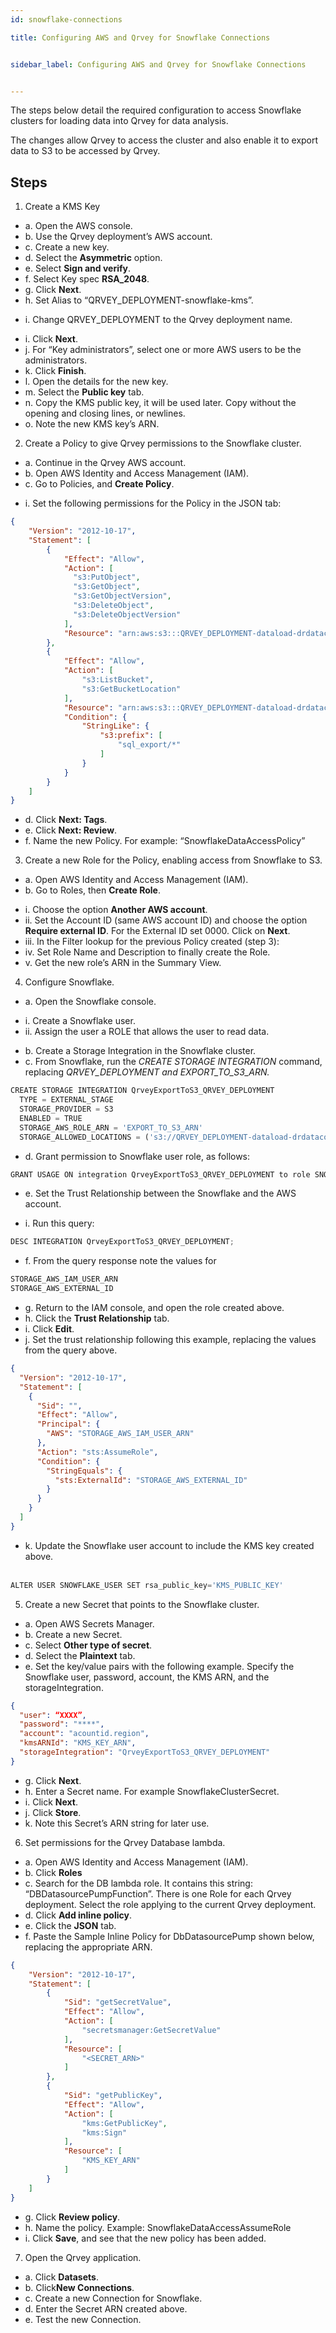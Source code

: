 ```yaml
---
id: snowflake-connections

title: Configuring AWS and Qrvey for Snowflake Connections


sidebar_label: Configuring AWS and Qrvey for Snowflake Connections


---
```

<div style={{textAlign: "justify"}}>

The steps below detail the required configuration to access Snowflake clusters for loading data into Qrvey for data analysis.

The changes allow Qrvey to access the cluster and also enable it to export data to S3 to be accessed by Qrvey.

## Steps 
1. Create a KMS Key
<ul style={{listStyle: 'none', marginLeft: '20px'}}>
<li> a. Open the AWS console. </li>
<li> b. Use the Qrvey deployment’s AWS account.</li>
<li> c. Create a new key.</li>
<li> d. Select the <b>Asymmetric</b> option.</li>
<li> e. Select <b>Sign and verify</b>.</li>
<li> f. Select Key spec <b>RSA_2048</b>.</li>
<li> g. Click <b>Next</b>.</li>
<li> h. Set Alias to “QRVEY_DEPLOYMENT-snowflake-kms”.</li>
</ul>
<ul style={{listStyle: 'none', marginLeft: '30px'}}>
<li>i. Change QRVEY_DEPLOYMENT to the Qrvey deployment name.</li>
</ul>
<ul style={{listStyle: 'none', marginLeft: '20px'}}>
<li>i. Click <b>Next</b>.</li>
<li>j. For “Key administrators”, select one or more AWS users to be the administrators.</li>
<li>k. Click <b>Finish</b>.</li>
<li>l. Open the details for the new key.</li>
<li>m. Select the <b>Public key</b> tab.</li>
<li>n. Copy the KMS public key, it will be used later. Copy without the opening and closing lines, or newlines.</li>
<li>o. Note the new KMS key’s ARN.</li>
</ul>

2. Create a Policy to give Qrvey permissions to the Snowflake cluster.
<ul style={{listStyle: 'none', marginLeft: '20px'}}>
<li>a. Continue in the Qrvey AWS account.</li>
<li>b. Open AWS Identity and Access Management (IAM).</li>
<li>c. Go to Policies, and <b>Create Policy</b>.</li></ul>
<ul style={{listStyle: 'none', marginLeft: '30px'}}>
<li>i. Set the following permissions for the Policy in the JSON tab:</li>
</ul>

```json
{
    "Version": "2012-10-17",
    "Statement": [
        {
            "Effect": "Allow",
            "Action": [
              "s3:PutObject",
              "s3:GetObject",
              "s3:GetObjectVersion",
              "s3:DeleteObject",
              "s3:DeleteObjectVersion"
            ],
            "Resource": "arn:aws:s3:::QRVEY_DEPLOYMENT-dataload-drdatacommons/sql_export/*"
        },
        {
            "Effect": "Allow",
            "Action": [
                "s3:ListBucket",
                "s3:GetBucketLocation"
            ],
            "Resource": "arn:aws:s3:::QRVEY_DEPLOYMENT-dataload-drdatacommons",
            "Condition": {
                "StringLike": {
                    "s3:prefix": [
                        "sql_export/*"
                    ]
                }
            }
        }
    ]
}
```

<ul style={{listStyle: 'none', marginLeft: '20px'}}>
<li>d. Click <b>Next: Tags</b>.</li>
<li>e. Click <b>Next: Review</b>.</li>
<li>f. Name the new Policy. For example: “SnowflakeDataAccessPolicy”</li></ul>

3. Create a new Role for the Policy, enabling access from Snowflake to S3.
<ul style={{listStyle: 'none', marginLeft: '20px'}}>
<li>a. Open AWS Identity and Access Management (IAM). </li>
<li>b. Go to Roles, then <b>Create Role</b>.</li></ul>
<ul style={{listStyle: 'none', marginLeft: '30px'}}>
<li>i. Choose the option <b>Another AWS account</b>.</li>
<li>ii. Set the Account ID (same AWS account ID) and choose the option <b>Require external ID</b>. For the External ID set 0000. Click on <b>Next</b>.</li>
<li>iii. In the Filter lookup for the previous Policy created (step 3):</li>
<li>iv. Set Role Name and Description to finally create the Role.</li>
<li>v. Get the new role’s ARN in the Summary View.</li></ul>

4. Configure Snowflake.
<ul style={{listStyle: 'none', marginLeft: '20px'}}>
<li>a. Open the Snowflake console.</li></ul>
<ul style={{listStyle: 'none', marginLeft: '30px'}}>
<li>i. Create a Snowflake user.</li>
<li>ii. Assign the user a ROLE that allows the user to read data.</li></ul>
<ul style={{listStyle: 'none', marginLeft: '20px'}}>
<li>b. Create a Storage Integration in the Snowflake cluster.</li>
<li>c. From Snowflake, run the <i>CREATE STORAGE INTEGRATION</i> command, replacing <i>QRVEY_DEPLOYMENT and EXPORT_TO_S3_ARN.</i></li>
</ul>

```js
CREATE STORAGE INTEGRATION QrveyExportToS3_QRVEY_DEPLOYMENT
  TYPE = EXTERNAL_STAGE
  STORAGE_PROVIDER = S3
  ENABLED = TRUE
  STORAGE_AWS_ROLE_ARN = 'EXPORT_TO_S3_ARN'
  STORAGE_ALLOWED_LOCATIONS = ('s3://QRVEY_DEPLOYMENT-dataload-drdatacommons/sql_export/')
```

<ul style={{listStyle: 'none', marginLeft: '20px'}}>
<li>d. Grant permission to Snowflake user role, as follows:</li>
</ul>

```js
GRANT USAGE ON integration QrveyExportToS3_QRVEY_DEPLOYMENT to role SNOWFLAKE_USER_ROLE;
```

<ul style={{listStyle: 'none', marginLeft: '20px'}}>
<li>e. Set the Trust Relationship between the Snowflake and the AWS account.</li>
</ul>
<ul style={{listStyle: 'none', marginLeft: '30px'}}>
<li>i. Run this query:</li>
</ul>

```js
DESC INTEGRATION QrveyExportToS3_QRVEY_DEPLOYMENT;
```

<ul style={{listStyle: 'none', marginLeft: '20px'}}>
<li>f. From the query response note the values for </li>
</ul>

```js
STORAGE_AWS_IAM_USER_ARN
STORAGE_AWS_EXTERNAL_ID
```

<ul style={{listStyle: 'none', marginLeft: '20px'}}>
<li>g. Return to the IAM console, and open the role created above.</li>
<li>h. Click the <b>Trust Relationship</b> tab.</li>
<li>i. Click <b>Edit</b>.</li>
<li>j. Set the trust relationship following this example, replacing the values from the query above.</li>
</ul>

```json
{
  "Version": "2012-10-17",
  "Statement": [
    {
      "Sid": "",
      "Effect": "Allow",
      "Principal": {
        "AWS": "STORAGE_AWS_IAM_USER_ARN"
      },
      "Action": "sts:AssumeRole",
      "Condition": {
        "StringEquals": {
          "sts:ExternalId": "STORAGE_AWS_EXTERNAL_ID"
        }
      }
    }
  ]
}
```

<ul style={{listStyle: 'none', marginLeft: '20px'}}>
<li>k. Update the Snowflake user account to include the KMS key created above.</li> <br/>
</ul>

```js
ALTER USER SNOWFLAKE_USER SET rsa_public_key='KMS_PUBLIC_KEY'
```


5. Create a new Secret that points to the Snowflake cluster.
<ul style={{listStyle: 'none', marginLeft: '20px'}}>
<li>a. Open AWS Secrets Manager.</li>
<li>b. Create a new Secret.</li>
<li>c. Select <b>Other type of secret</b>.</li>
<li>d. Select the <b>Plaintext</b> tab.</li>
<li>e. Set the key/value pairs with the following example. Specify the Snowflake user, password, account, the KMS ARN, and the storageIntegration.</li>
</ul>

```json
{
  "user": “XXXX”,
  "password": "****",
  "account": "acountid.region",
  "kmsARNId": "KMS_KEY_ARN",
  "storageIntegration": "QrveyExportToS3_QRVEY_DEPLOYMENT"
}
```

<ul style={{listStyle: 'none', marginLeft: '20px'}}>
<li>g. Click <b>Next</b>.</li>
<li>h. Enter a Secret name. For example SnowflakeClusterSecret.</li>
<li>i. Click <b>Next</b>.</li>
<li>j. Click <b>Store</b>.</li>
<li>k. Note this Secret’s ARN string for later use.</li>
</ul>

6. Set permissions for the Qrvey Database lambda.
<ul style={{listStyle: 'none', marginLeft: '20px'}}>
<li>a. Open AWS Identity and Access Management (IAM).</li>
<li>b. Click <b>Roles</b></li>
<li>c. Search for the DB lambda role. It contains this string: “DBDatasourcePumpFunction”. There is one Role for each Qrvey deployment. Select the role applying to the current Qrvey deployment.</li>
<li>d. Click <b>Add inline policy</b>.</li>
<li>e. Click the <b>JSON</b> tab.</li>
<li>f. Paste the Sample Inline Policy for DbDatasourcePump shown below, replacing the appropriate ARN.</li>
</ul>

```json
{
    "Version": "2012-10-17",
    "Statement": [
        {
            "Sid": "getSecretValue",
            "Effect": "Allow",
            "Action": [
                "secretsmanager:GetSecretValue"
            ],
            "Resource": [
                "<SECRET_ARN>"
            ]
        },
        {
            "Sid": "getPublicKey",
            "Effect": "Allow",
            "Action": [
                "kms:GetPublicKey",
                "kms:Sign"
            ],
            "Resource": [
                "KMS_KEY_ARN"
            ]
        }
    ]
}
```

<ul style={{listStyle: 'none', marginLeft: '20px'}}>
<li>g. Click <b>Review policy</b>.</li>
<li>h. Name the policy. Example: SnowflakeDataAccessAssumeRole</li>
<li>i. Click <b>Save</b>, and see that the new policy has been added.</li>
</ul>

7. Open the Qrvey application.
<ul style={{listStyle: 'none'}}>
<li>a. Click <b>Datasets</b>.</li>
<li>b. Click<b>New Connections</b>.</li>
<li>c. Create a new Connection for Snowflake.</li>
<li>d. Enter the Secret ARN created above.</li>
<li>e. Test the new Connection.</li>
</ul>



</div>
